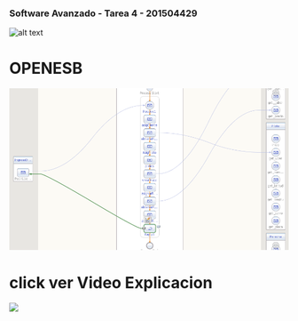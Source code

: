 ### Software Avanzado - Tarea 4 - 201504429
![alt text](https://github.com/gamgustavo/sat2/blob/master/arquitectura.PNG)

# OPENESB

![alt text](https://github.com/gamgustavo/sa_tarea4/blob/master/FLUJO.PNG)


# click ver Video Explicacion

[![](http://img.youtube.com/vi/_PunahzRwOc/0.jpg)](http://www.youtube.com/watch?v=_PunahzRwOc "")

